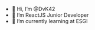 - 👋 Hi, I’m @DvK42
- 👀 I’m ReactJS Junior Developer
- 🌱 I’m currently learning at ESGI

<!---
1. Vérification des Clés SSH
Il faut d’abord s’assurer que les clés SSH ont bien été générées et configurées correctement. Pour cela, vérifie les points suivants :

Vérifie la présence de tes clés SSH :
Utilise la commande suivante pour lister tes clés SSH :

bash
Copier le code
ls -al ~/.ssh
Tu devrais voir quelque chose comme :

rust
Copier le code
id_rsa_personal
id_rsa_personal.pub
id_rsa_work
id_rsa_work.pub
Ajout des clés SSH à l'agent SSH :
Assure-toi que tu as bien ajouté tes clés SSH à l'agent SSH. Voici les commandes à utiliser :

bash
Copier le code
eval "$(ssh-agent -s)"
ssh-add ~/.ssh/id_rsa_personal
ssh-add ~/.ssh/id_rsa_work
Cela permet à l'agent SSH de gérer tes clés privées.

2. Configuration des fichiers config SSH
Un fichier de configuration SSH mal configuré peut être la cause de ton problème. Le fichier config se trouve dans le dossier ~/.ssh/.

Assure-toi que ton fichier config contient bien les configurations appropriées pour tes deux clés. Par exemple :

bash
Copier le code
Host github-personal
    HostName github.com
    User git
    IdentityFile ~/.ssh/id_rsa_personal
    
Host github-work
    HostName github.com
    User git
    IdentityFile ~/.ssh/id_rsa_work
Ce fichier config permet d'associer des hôtes distincts (github-personal et github-work) à chaque clé SSH. Cela permet à SSH de savoir quelle clé utiliser en fonction de l’hôte que tu vas spécifier dans l’URL du dépôt.
3. Configuration des URLs des dépôts Git
Une fois que le fichier de configuration SSH est en place, tu dois t'assurer que Git utilise les bonnes URL pour tes dépôts.

Vérifie l'URL distante de ton dépôt Git :
Pour vérifier cela, utilise la commande suivante dans le répertoire de ton dépôt Git :

bash
Copier le code
git remote -v
Si l'URL distante commence par https://, tu dois la changer pour utiliser la méthode SSH. Par exemple :

Pour ton compte personnel, remplace l'URL par :
bash
Copier le code
git remote set-url origin git@github-personal:username/repo.git
Pour ton compte professionnel :
bash
Copier le code
git remote set-url origin git@github-work:username/repo.git
Remarque : Assure-toi que l'URL correspond bien à l'alias défini dans ton fichier config (github-personal ou github-work).

4. Vérification de l'agent SSH
Il peut aussi être utile de vérifier que l’agent SSH fonctionne bien avec tes clés. Après avoir ajouté tes clés à l'agent, tu peux tester la connexion avec GitHub en utilisant la commande suivante :

bash
Copier le code
ssh -T git@github-personal
ssh -T git@github-work
Tu devrais obtenir une réponse similaire à :

bash
Copier le code
Hi username! You've successfully authenticated, but GitHub does not provide shell access.
Si tu obtiens une réponse d'erreur, il y a peut-être un problème avec tes clés ou ta configuration.

5. Vérification des permissions du dépôt
Assure-toi également que le dépôt sur lequel tu essaies de faire un push est bien accessible avec la clé SSH appropriée. Si tu utilises la mauvaise clé pour un dépôt auquel tu n’as pas accès, GitHub demandera toujours des identifiants d’authentification.

Cas spécifiques
Clés SSH spécifiques à des projets distincts : Si tu travailles sur des projets GitHub différents pour ton compte personnel et professionnel, assure-toi que chaque projet est correctement configuré avec l'URL correcte (git@github-personal: ou git@github-work:) en fonction de la clé SSH associée.

Comportement inattendu de SSH : Il est également possible que certaines configurations globales de Git ou SSH interférent avec ta configuration spécifique. Tu peux temporairement désactiver ces configurations ou vérifier que rien ne force l’utilisation des méthodes HTTP pour les dépôts.

Conclusion
Si tu as bien suivi les étapes ci-dessus, normalement, Git ne devrait plus te demander tes identifiants de connexion lors du push, car il utilisera directement les clés SSH pour s'authentifier.

En résumé :

Assure-toi que tes clés SSH sont bien configurées et ajoutées à l'agent SSH.
Vérifie ton fichier config pour associer correctement tes clés aux hôtes GitHub.
Modifie l'URL de tes dépôts pour utiliser SSH au lieu de HTTPS.
Teste la connexion SSH avec GitHub pour t'assurer que tout fonctionne correctement.
--->
